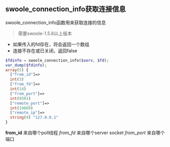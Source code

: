 swoole_connection_info获取连接信息
-----
swoole_connection_info函数用来获取连接的信息
> 需要swoole-1.5.8以上版本
* 如果传入的fd存在，将会返回一个数组
* 连接不存在或已关闭，返回false

```php
$fdinfo = swoole_connection_info($serv, $fd);
var_dump($fdinfo);
array(5) {
  ["from_id"]=>
  int(3)
  ["from_fd"]=>
  int(14)
  ["from_port"]=>
  int(9501)
  ["remote_port"]=>
  int(19889)
  ["remote_ip"]=>
  string(9) "127.0.0.1"
}
```

__from_id__ 来自哪个poll线程
_from_fd_ 来自哪个server socket
_from_port_   来自哪个端口


